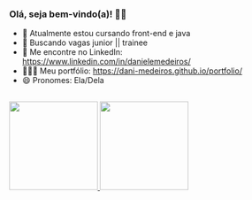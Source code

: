 ### Olá, seja bem-vindo(a)! 👩‍💻

<!--
**Dani-Medeiros/Dani-Medeiros** is a ✨ _special_ ✨ repository because its `README.md` (this file) appears on your GitHub profile.
-->
- 🔭 Atualmente estou cursando front-end e java
- 🌱 Buscando vagas junior || trainee
- 💬 Me encontre no LinkedIn: https://www.linkedin.com/in/danielemedeiros/
- 👩🏻‍💻 Meu portfólio: https://dani-medeiros.github.io/portfolio/
- 😄 Pronomes: Ela/Dela

##

<div>
  <a href="https://github.com/Dani-Medeiros/">
  <img height="160em" src="https://github-readme-stats.vercel.app/api?username=Dani-Medeiros&show_icons=true&theme=dracula&include_all_commits=true&count_private=true"/>
  <img height="160em" src="https://github-readme-stats.vercel.app/api/top-langs/?username=Dani-Medeiros&layout=compact&langs_count=7&theme=dracula"/>
</div>
